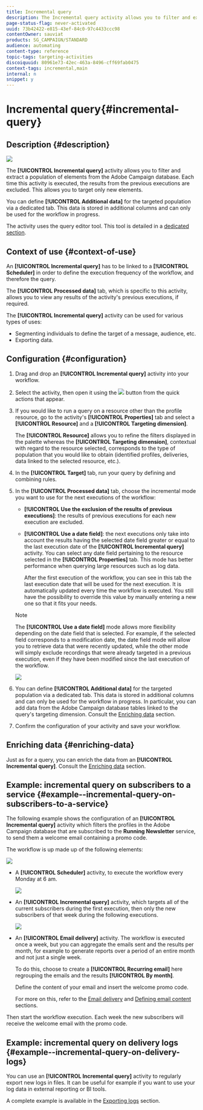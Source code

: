```yaml
---
title: Incremental query
description: The Incremental query activity allows you to filter and extract a population of elements from the Adobe Campaign database.
page-status-flag: never-activated
uuid: 73b42422-e815-43ef-84c0-97c4433ccc98
contentOwner: sauviat
products: SG_CAMPAIGN/STANDARD
audience: automating
content-type: reference
topic-tags: targeting-activities
discoiquuid: 80961e73-42ec-463a-8496-cff69fab0475
context-tags: incremental,main
internal: n
snippet: y
---
```


# Incremental query{#incremental-query}

## Description {#description}

![](assets/incremental.png)

The **[!UICONTROL Incremental query]** activity allows you to filter and extract a population of elements from the Adobe Campaign database. Each time this activity is executed, the results from the previous executions are excluded. This allows you to target only new elements.

You can define **[!UICONTROL Additional data]** for the targeted population via a dedicated tab. This data is stored in additional columns and can only be used for the workflow in progress.

The activity uses the query editor tool. This tool is detailed in a [dedicated section](../../automating/using/editing-queries.md#about-query-editor).

## Context of use {#context-of-use}

An **[!UICONTROL Incremental query]** has to be linked to a **[!UICONTROL Scheduler]** in order to define the execution frequency of the workflow, and therefore the query.

The **[!UICONTROL Processed data]** tab, which is specific to this activity, allows you to view any results of the activity's previous executions, if required.

The **[!UICONTROL Incremental query]** activity can be used for various types of uses:

* Segmenting individuals to define the target of a message, audience, etc.
* Exporting data.

## Configuration {#configuration}

1. Drag and drop an **[!UICONTROL Incremental query]** activity into your workflow.
1. Select the activity, then open it using the ![](assets/edit_darkgrey-24px.png) button from the quick actions that appear.
1. If you would like to run a query on a resource other than the profile resource, go to the activity's **[!UICONTROL Properties]** tab and select a **[!UICONTROL Resource]** and a **[!UICONTROL Targeting dimension]**.

   The **[!UICONTROL Resource]** allows you to refine the filters displayed in the palette whereas the **[!UICONTROL Targeting dimension]**, contextual with regard to the resource selected, corresponds to the type of population that you would like to obtain (identified profiles, deliveries, data linked to the selected resource, etc.).

1. In the **[!UICONTROL Target]** tab, run your query by defining and combining rules.
1. In the **[!UICONTROL Processed data]** tab, choose the incremental mode you want to use for the next executions of the workflow:

    * **[!UICONTROL Use the exclusion of the results of previous executions]**: the results of previous executions for each new execution are excluded.
    * **[!UICONTROL Use a date field]**: the next executions only take into account the results having the selected date field greater or equal to the last execution date of the **[!UICONTROL Incremental query]** activity. You can select any date field pertaining to the resource selected in the **[!UICONTROL Properties]** tab. This mode has better performance when querying large resources such as log data.

      After the first execution of the workflow, you can see in this tab the last execution date that will be used for the next execution. It is automatically updated every time the workflow is executed. You still have the possibility to override this value by manually entering a new one so that it fits your needs.

   >[!NOTE]
   >
   >The **[!UICONTROL Use a date field]** mode allows more flexibility depending on the date field that is selected. For example, if the selected field corresponds to a modification date, the date field mode will allow you to retrieve data that were recently updated, while the other mode will simply exclude recordings that were already targeted in a previous execution, even if they have been modified since the last execution of the workflow.

   ![](assets/incremental_query_usedatefield.png)

1. You can define **[!UICONTROL Additional data]** for the targeted population via a dedicated tab. This data is stored in additional columns and can only be used for the workflow in progress. In particular, you can add data from the Adobe Campaign database tables linked to the query's targeting dimension. Consult the [Enriching data](../../automating/using/query.md#enriching-data) section.
1. Confirm the configuration of your activity and save your workflow.

## Enriching data {#enriching-data}

Just as for a query, you can enrich the data from an **[!UICONTROL Incremental query]**. Consult the [Enriching data](../../automating/using/query.md#enriching-data) section.

## Example: incremental query on subscribers to a service {#example--incremental-query-on-subscribers-to-a-service}

The following example shows the configuration of an **[!UICONTROL Incremental query]** activity which filters the profiles in the Adobe Campaign database that are subscribed to the **Running Newsletter** service, to send them a welcome email containing a promo code.

The workflow is up made up of the following elements:

![](assets/incremental_query_example1.png)

* A **[!UICONTROL Scheduler]** activity, to execute the workflow every Monday at 6 am.

  ![](assets/incremental_query_example2.png)

* An **[!UICONTROL Incremental query]** activity, which targets all of the current subscribers during the first execution, then only the new subscribers of that week during the following executions.

  ![](assets/incremental_query_example3.png)

* An **[!UICONTROL Email delivery]** activity. The workflow is executed once a week, but you can aggregate the emails sent and the results per month, for example to generate reports over a period of an entire month and not just a single week.

  To do this, choose to create a **[!UICONTROL Recurring email]** here regrouping the emails and the results **[!UICONTROL By month]**.

  Define the content of your email and insert the welcome promo code.

  For more on this, refer to the [Email delivery](../../automating/using/email-delivery.md) and [Defining email content](../../designing/using/personalization.md) sections.

Then start the workflow execution. Each week the new subscribers will receive the welcome email with the promo code.

## Example: incremental query on delivery logs {#example--incremental-query-on-delivery-logs}

You can use an **[!UICONTROL Incremental query]** activity to regularly export new logs in files. It can be useful for example if you want to use your log data in external reporting or BI tools.

A complete example is available in the [Exporting logs](../../automating/using/exporting-logs.md) section.
